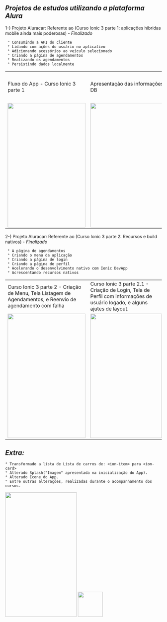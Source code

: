 ## *Projetos de estudos utilizando a plataforma Alura*

1-) Projeto Aluracar: Referente ao (Curso Ionic 3 parte 1: aplicações híbridas mobile ainda mais poderosas) - *Finalizado*

     ° Consumindo a API do cliente
     ° Lidando com ações do usuário no aplicativo
     ° Adicionando acessórios ao veículo selecionado
     ° Criando a página de agendamentos
     ° Realizando os agendamentos
     ° Persistindo dados localmente
     
<table>
  <tr>
     <td height="100" width="400">Fluxo do App - Curso Ionic 3 parte 1</td>
     <td height="100" width="400">Apresentação das informações salvas, no Indexed DB</td>      
  </tr>
  <tr>
     <td height="350" width="300" align="center">
          <img width="250" height="400" src="https://github.com/TiagoeSouza/Aluracar-Ionic-3/blob/master/Aluracar%20-%20Gif/gif-Aluracar-Mod-1.gif" />
      </td>
<td height="350" width="400" align="center">
        <img width="400" height="400" src="https://github.com/TiagoeSouza/Aluracar-Ionic-3/blob/master/Aluracar%20-%20Gif/gif-Aluracar-Mod-2.gif" />
</td>  
  </tr>
  </table>


2-) Projeto Aluracar: Referente ao (Curso Ionic 3 parte 2: Recursos e build nativos) - *Finalizado*

     ° A página de agendamentos
     ° Criando o menu da aplicação
     ° Criando a página de login
     ° Criando a página de perfil
     ° Acelerando o desenvolvimento nativo com Ionic DevApp
     ° Acrescentando recursos nativos

     
<table>
  <tr>
     <td height="100" width="300">Curso Ionic 3 parte 2 - Criação de Menu, Tela Listagem de Agendamentos, e Reenvio de agendamento com falha</td>
      <td height="100" width="300">Curso Ionic 3 parte 2.1 - Criação de Login, Tela de Perfil com informações de usuário logado, e alguns ajutes de layout.
        </td>
    <td height="100" width="300">fdsfasdfsafasd
        </td>
  </tr>
  <tr> 
<td height="350" width="300" align="center">
         <img width="250" height="400" src="https://github.com/TiagoeSouza/Aluracar-Ionic-3/blob/master/Aluracar%20-%20Gif/gif-Aluracar-Parte2-1.gif" /></td>
    <td height="350" width="300" align="center">
         <img width="230" height="400" src="https://github.com/TiagoeSouza/Aluracar-Ionic-3/blob/master/Aluracar%20-%20Gif/gif-Aluracar-Parte2-2.gif" /></td>
     <td height="350" width="300" align="center">
         <img width="230" height="400" src="https://github.com/TiagoeSouza/Aluracar-Ionic-3/blob/master/Aluracar%20-%20Gif/gif-Aluracar-Parte2-3.gif" /></td>
  </tr>
  </table>



## *Extra:*
    ° Transformado a lista de Lista de carros de: <ion-item> para <ion-card>
    ° Alterado Splash("Imagem" apresentada na inicialização do App).
    ° Alterado Icone do App.
    ° Entre outras alterações, realizadas durante o acompanhamento dos cursos.

<img width="230" height="400" src="https://github.com/TiagoeSouza/Aluracar-Ionic-3/blob/master/resources/splash.png" />    
<img width="80" height="80" src="https://github.com/TiagoeSouza/Aluracar-Ionic-3/blob/master/resources/icon.png" />
    
    
